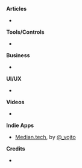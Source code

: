 **Articles**

* 

**Tools/Controls**

* 

**Business**

* 

**UI/UX**

* 

**Videos**

* 

**Indie Apps**

* [Median.tech](https://median.tech), by [@_vojto](https://twitter.com/_vojto/)

**Credits**

* 
